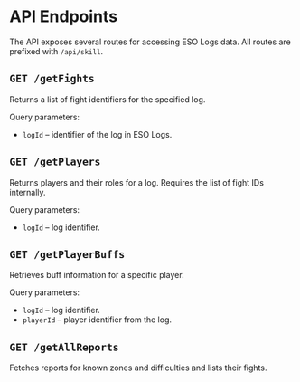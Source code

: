 # API Endpoints

The API exposes several routes for accessing ESO Logs data. All routes are
prefixed with `/api/skill`.

## `GET /getFights`
Returns a list of fight identifiers for the specified log.

Query parameters:
- `logId` – identifier of the log in ESO Logs.

## `GET /getPlayers`
Returns players and their roles for a log. Requires the list of fight IDs
internally.

Query parameters:
- `logId` – log identifier.

## `GET /getPlayerBuffs`
Retrieves buff information for a specific player.

Query parameters:
- `logId` – log identifier.
- `playerId` – player identifier from the log.

## `GET /getAllReports`
Fetches reports for known zones and difficulties and lists their fights.
